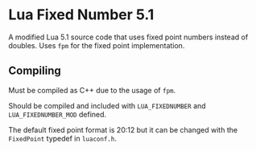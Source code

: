 # Lua Fixed Number 5.1

A modified Lua 5.1 source code that uses fixed point numbers instead of doubles. Uses `fpm` for the fixed point implementation.

## Compiling
Must be compiled as C++ due to the usage of `fpm`.

Should be compiled and included with `LUA_FIXEDNUMBER` and `LUA_FIXEDNUMBER_MOD` defined.

The default fixed point format is 20:12 but it can be changed with the `FixedPoint` typedef in `luaconf.h`.
